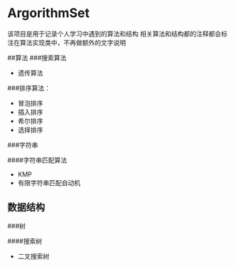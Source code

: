 # ArgorithmSet
该项目是用于记录个人学习中遇到的算法和结构
相关算法和结构都的注释都会标注在算法实现类中，不再做额外的文字说明  

##算法
###搜索算法
- 遗传算法

###排序算法：
- 冒泡排序    
- 插入排序    
- 希尔排序    
- 选择排序

###字符串

####字符串匹配算法
- KMP
- 有限字符串匹配自动机


## 数据结构

###树

####搜索树
- 二叉搜索树